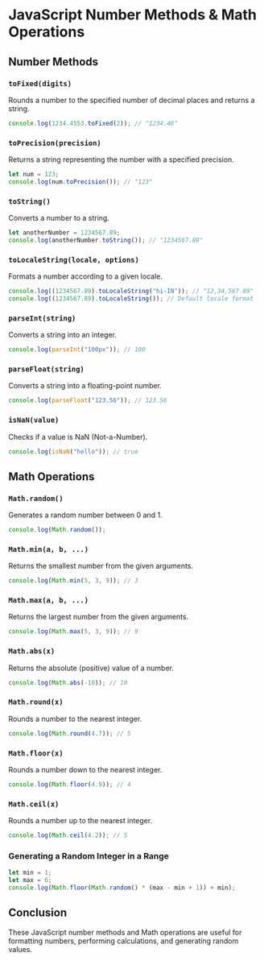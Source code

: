 # JavaScript Number Methods & Math Operations

## Number Methods

### `toFixed(digits)`
Rounds a number to the specified number of decimal places and returns a string.
```js
console.log(1234.4553.toFixed(2)); // "1234.46"
```

### `toPrecision(precision)`
Returns a string representing the number with a specified precision.
```js
let num = 123;
console.log(num.toPrecision()); // "123"
```

### `toString()`
Converts a number to a string.
```js
let anotherNumber = 1234567.89;
console.log(anotherNumber.toString()); // "1234567.89"
```

### `toLocaleString(locale, options)`
Formats a number according to a given locale.
```js
console.log((1234567.89).toLocaleString("hi-IN")); // "12,34,567.89"
console.log((1234567.89).toLocaleString()); // Default locale format
```

### `parseInt(string)`
Converts a string into an integer.
```js
console.log(parseInt("100px")); // 100
```

### `parseFloat(string)`
Converts a string into a floating-point number.
```js
console.log(parseFloat("123.56")); // 123.56
```

### `isNaN(value)`
Checks if a value is NaN (Not-a-Number).
```js
console.log(isNaN("hello")); // true
```

## Math Operations

### `Math.random()`
Generates a random number between 0 and 1.
```js
console.log(Math.random());
```

### `Math.min(a, b, ...)`
Returns the smallest number from the given arguments.
```js
console.log(Math.min(5, 3, 9)); // 3
```

### `Math.max(a, b, ...)`
Returns the largest number from the given arguments.
```js
console.log(Math.max(5, 3, 9)); // 9
```

### `Math.abs(x)`
Returns the absolute (positive) value of a number.
```js
console.log(Math.abs(-10)); // 10
```

### `Math.round(x)`
Rounds a number to the nearest integer.
```js
console.log(Math.round(4.7)); // 5
```

### `Math.floor(x)`
Rounds a number down to the nearest integer.
```js
console.log(Math.floor(4.9)); // 4
```

### `Math.ceil(x)`
Rounds a number up to the nearest integer.
```js
console.log(Math.ceil(4.2)); // 5
```

### Generating a Random Integer in a Range
```js
let min = 1;
let max = 6;
console.log(Math.floor(Math.random() * (max - min + 1)) + min);
```

## Conclusion
These JavaScript number methods and Math operations are useful for formatting numbers, performing calculations, and generating random values.


